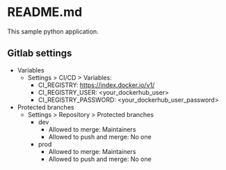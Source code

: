 # README.md

This sample python application.

## Gitlab settings

- Variables
  - Settings > CI/CD > Variables:
    - CI_REGISTRY: https://index.docker.io/v1/
    - CI_REGISTRY_USER: <your_dockerhub_user>
    - CI_REGISTRY_PASSWORD: <your_dockerhub_user_password>
- Protected branches
  - Settings > Repository > Protected branches
    - dev
      - Allowed to merge: Maintainers
      - Allowed to push and merge: No one
    - prod
      - Allowed to merge: Maintainers
      - Allowed to push and merge: No one
##